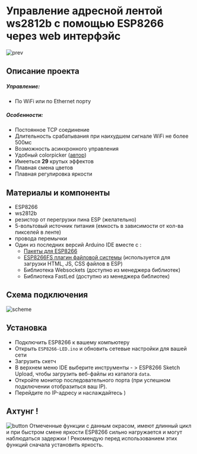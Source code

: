 # Управление адресной лентой ws2812b с помощью ESP8266 через web интерфэйс
![prev](https://i.ibb.co/fxM5H6V/led-min.jpg)
## Описание проекта
##### Управление: 
* По WiFi или по Ethernet порту

##### Особенности:
- Постоянное TCP соединение
- Длительность срабатывания при наихудшем сигнале WiFi не более 500мс 
- Возможность асинхронного управления
- Удобный colorpicker ([автор](https://github.com/NC22/HTML5-Color-Picker))
- Имееться **29**  крутых эффектов
- Плавная смена цветов
- Плавная регулировка яркости

## Материалы и компоненты
- ESP8266
- ws2812b
- резистор от перегрузки пина ESP (желательно)
- 5-вольтовый источник питания (емкость в зависимости от кол-ва пикселей в ленте)
- провода перемычки
- Один из последних версий Arduino IDE вместе с :
   - [Пакеты для ESP8266](https://github.com/esp8266/Arduino)
   - [ESP8266FS плагин файловой системы](https://github.com/esp8266/arduino-esp8266fs-plugin) (используется для загрузки HTML, JS, CSS файлов в ESP)
    - Библиотека Websockets (доступно из менеджера библиотек)
    - Библиотека FastLed (доступно из менеджера библиотек)
## Схема подключения
![scheme](https://i.ibb.co/6vvJ5Vw/esp-ws2812b.png)
## Установка
- Подключить ESP8266 к вашему компьютеру
- Открыть `ESP8266-LED.ino` и обновить сетевые настройки для вашей сети 
- Загрузить скетч
- В верхнем меню IDE выберите инструменты - > ESP8266 Sketch Upload, чтобы загрузить веб-файлы из каталога `data`.
- Откройте монитор последовательного порта (при успешном подключении отобразиться ваш IP).
- Перейдите по IP-адресу и наслаждайтесь )

## Aхтунг !
![button](https://i.ibb.co/wzt967C/dan.png)
Отмеченные функции с данным окрасом, имеют длинный цикл и при быстром смене яркости ESP8266 сильно нагружается и могут наблюдаться задержки !
Рекомендую перед использованием этих функций сначала установить яркость.
